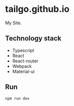 # tailgo.github.io
My Site.

## Technology stack

 - Typescript
 - React
 - React-router
 - Webpack
 - Material-ui

## Run

    npm run dev
